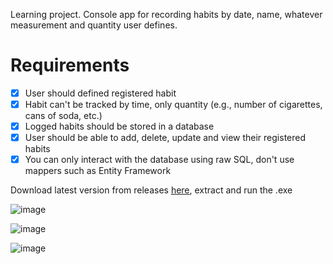Learning project. Console app for recording habits by date, name, whatever measurement and quantity user defines.

# Requirements

- [x] User should defined registered habit
- [x] Habit can't be tracked by time, only quantity (e.g., number of cigarettes, cans of soda, etc.)
- [x] Logged habits should be stored in a database
- [x] User should be able to add, delete, update and view their registered habits
- [x] You can only interact with the database using raw SQL, don't use mappers such as Entity Framework

Download latest version from releases [here](https://github.com/bheston1/console-habit-log/releases/latest), extract and run the .exe

![image](https://github.com/bheston1/console-habit-log/assets/111481356/6686625e-1c39-4638-80cb-22e7838ce3c6)

![image](https://github.com/bheston1/console-habit-log/assets/111481356/0729fb36-b8b4-4bf0-8a33-e37a98506dff)

![image](https://github.com/bheston1/console-habit-log/assets/111481356/35c707e8-62bf-4c36-aea8-3bcc15fea7e4)
